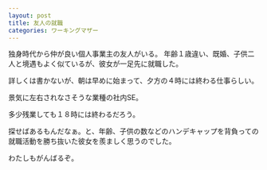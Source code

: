 ```yaml
---
layout: post
title: 友人の就職
categories: ワーキングマザー
---
```


独身時代から仲が良い個人事業主の友人がいる。
年齢１歳違い、既婚、子供二人と境遇もよく似ているが、彼女が一足先に就職した。

詳しくは書かないが、朝は早めに始まって、夕方の４時には終わる仕事らしい。

景気に左右されなさそうな業種の社内SE。

多少残業しても１８時には終わるだろう。

探せばあるもんだなぁ。と、年齢、子供の数などのハンデキャップを背負っての就職活動を勝ち抜いた彼女を羨ましく思うのでした。

わたしもがんばるぞ。

